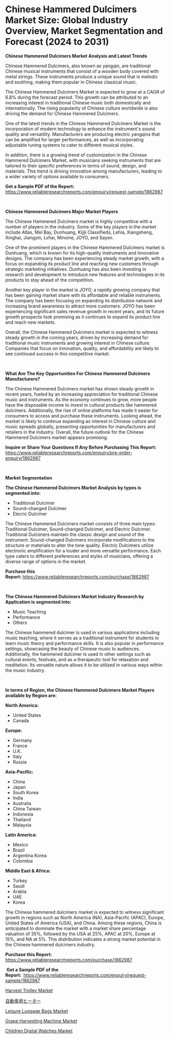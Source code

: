 <p><h1>Chinese Hammered Dulcimers Market Size: Global Industry Overview, Market Segmentation and Forecast (2024 to 2031)</h1></p><p><strong>Chinese Hammered Dulcimers Market Analysis and Latest Trends</strong></p>
<p><p>Chinese Hammered Dulcimers, also known as yangqin, are traditional Chinese musical instruments that consist of a wooden body covered with metal strings. These instruments produce a unique sound that is melodic and soothing, making them popular in Chinese classical music.</p><p>The Chinese Hammered Dulcimers Market is expected to grow at a CAGR of 6.8% during the forecast period. This growth can be attributed to an increasing interest in traditional Chinese music both domestically and internationally. The rising popularity of Chinese culture worldwide is also driving the demand for Chinese Hammered Dulcimers.</p><p>One of the latest trends in the Chinese Hammered Dulcimers Market is the incorporation of modern technology to enhance the instrument's sound quality and versatility. Manufacturers are producing electric yangqins that can be amplified for larger performances, as well as incorporating adjustable tuning systems to cater to different musical styles.</p><p>In addition, there is a growing trend of customization in the Chinese Hammered Dulcimers Market, with musicians seeking instruments that are tailored to their specific preferences in terms of sound, design, and materials. This trend is driving innovation among manufacturers, leading to a wider variety of options available to consumers.</p></p>
<p><strong>Get a Sample PDF of the Report:&nbsp;</strong> <a href="https://www.reliableresearchreports.com/enquiry/request-sample/1862987">https://www.reliableresearchreports.com/enquiry/request-sample/1862987</a></p>
<p>&nbsp;</p>
<p><strong>Chinese Hammered Dulcimers Major Market Players</strong></p>
<p><p>The Chinese Hammered Dulcimers market is highly competitive with a number of players in the industry. Some of the key players in the market include Atlas, Mel Bay, Dunhuang, Kijiji Classifieds, Lehia, Xiangsheng, Xinghai, Jiangyin, Lvhai, Minsine, JOYO, and Saysn.</p><p>One of the prominent players in the Chinese Hammered Dulcimers market is Dunhuang, which is known for its high-quality instruments and innovative designs. The company has been experiencing steady market growth, with a focus on expanding its product line and reaching new customers through strategic marketing initiatives. Dunhuang has also been investing in research and development to introduce new features and technologies in its products to stay ahead of the competition.</p><p>Another key player in the market is JOYO, a rapidly growing company that has been gaining market share with its affordable and reliable instruments. The company has been focusing on expanding its distribution network and increasing brand awareness to attract more customers. JOYO has been experiencing significant sales revenue growth in recent years, and its future growth prospects look promising as it continues to expand its product line and reach new markets.</p><p>Overall, the Chinese Hammered Dulcimers market is expected to witness steady growth in the coming years, driven by increasing demand for traditional music instruments and growing interest in Chinese culture. Companies that focus on innovation, quality, and affordability are likely to see continued success in this competitive market.</p></p>
<p>&nbsp;</p>
<p><strong>What Are The Key Opportunities For Chinese Hammered Dulcimers Manufacturers?</strong></p>
<p><p>The Chinese Hammered Dulcimers market has shown steady growth in recent years, fueled by an increasing appreciation for traditional Chinese music and instruments. As the economy continues to grow, more people have the disposable income to invest in cultural products like hammered dulcimers. Additionally, the rise of online platforms has made it easier for consumers to access and purchase these instruments. Looking ahead, the market is likely to continue expanding as interest in Chinese culture and music spreads globally, presenting opportunities for manufacturers and retailers in the industry. Overall, the future outlook for the Chinese Hammered Dulcimers market appears promising.</p></p>
<p><strong>Inquire or Share Your Questions If Any Before Purchasing This Report:</strong> <a href="https://www.reliableresearchreports.com/enquiry/pre-order-enquiry/1862987">https://www.reliableresearchreports.com/enquiry/pre-order-enquiry/1862987</a></p>
<p>&nbsp;</p>
<p><strong>Market Segmentation</strong></p>
<p><strong>The Chinese Hammered Dulcimers Market Analysis by types is segmented into:</strong></p>
<p><ul><li>Traditional Dulcimer</li><li>Sound-changed Dulcimer</li><li>Elecric Dulcimer</li></ul></p>
<p><p>The Chinese Hammered Dulcimers market consists of three main types: Traditional Dulcimer, Sound-changed Dulcimer, and Electric Dulcimer. Traditional Dulcimers maintain the classic design and sound of the instrument. Sound-changed Dulcimers incorporate modifications to the structure or materials to alter the tone quality. Electric Dulcimers utilize electronic amplification for a louder and more versatile performance. Each type caters to different preferences and styles of musicians, offering a diverse range of options in the market.</p></p>
<p><strong>Purchase this Report:&nbsp;</strong><a href="https://www.reliableresearchreports.com/purchase/1862987">https://www.reliableresearchreports.com/purchase/1862987</a></p>
<p>&nbsp;</p>
<p><strong>The Chinese Hammered Dulcimers Market Industry Research by Application is segmented into:</strong></p>
<p><ul><li>Music Teaching</li><li>Performance</li><li>Others</li></ul></p>
<p><p>The Chinese hammered dulcimer is used in various applications including music teaching, where it serves as a traditional instrument for students to learn music theory and performance skills. It is also popular in performance settings, showcasing the beauty of Chinese music to audiences. Additionally, the hammered dulcimer is used in other settings such as cultural events, festivals, and as a therapeutic tool for relaxation and meditation. Its versatile nature allows it to be utilized in various ways within the music industry.</p></p>
<p>&nbsp;</p>
<p><strong>In terms of Region, the Chinese Hammered Dulcimers Market Players available by Region are:</strong></p>
<p>
    <p> <strong> North America: </strong>
        <ul>
            <li>United States</li>
            <li>Canada</li>
        </ul>
        </p> 
    <p> <strong> Europe: </strong>
        <ul>
            <li>Germany</li>
            <li>France</li>
            <li>U.K.</li>
            <li>Italy</li>
            <li>Russia</li>
        </ul>
        </p> 
    <p> <strong> Asia-Pacific: </strong>
        <ul>
            <li>China</li>
            <li>Japan</li>
            <li>South Korea</li>
            <li>India</li>
            <li>Australia</li>
            <li>China Taiwan</li>
            <li>Indonesia</li>
            <li>Thailand</li>
            <li>Malaysia</li>
        </ul>
        </p> 
    <p> <strong> Latin America: </strong>
        <ul>
            <li>Mexico</li>
            <li>Brazil</li>
            <li>Argentina Korea</li>
            <li>Colombia</li>
        </ul>
        </p> 
    <p> <strong> Middle East & Africa: </strong>
        <ul>
            <li>Turkey</li>
            <li>Saudi</li>
            <li>Arabia</li>
            <li>UAE</li>
            <li>Korea</li>
        </ul>
    </p>
    </p>
<p><p>The Chinese hammered dulcimers market is expected to witness significant growth in regions such as North America (NA), Asia-Pacific (APAC), Europe, United States of America (USA), and China. Among these regions, China is anticipated to dominate the market with a market share percentage valuation of 35%, followed by the USA at 25%, APAC at 20%, Europe at 15%, and NA at 5%. This distribution indicates a strong market potential in the Chinese hammered dulcimers industry.</p></p>
<p><strong>Purchase this Report: </strong><a href="https://www.reliableresearchreports.com/purchase/1862987">https://www.reliableresearchreports.com/purchase/1862987</a></p>
<p>&nbsp;<strong>Get a Sample PDF of the Report:&nbsp;&nbsp;</strong><a href="https://www.reliableresearchreports.com/enquiry/request-sample/1862987">https://www.reliableresearchreports.com/enquiry/request-sample/1862987</a></p>
<p><strong></strong></p>
<p><p><a href="https://issuu.com/reportprime-2/docs/harvest-trolley-market-size-2030.pptx">Harvest Trolley Market</a></p><p><a href="https://github.com/EstaSprer20231/Market-Research-Report-List-1/blob/main/28788898017.md">自動車用ヒーター</a></p><p><a href="https://github.com/brentleyjimmiealvaradoz4l1rea/Market-Research-Report-List-1/blob/main/leisure-luggage-bags-market.md">Leisure Luggage Bags Market</a></p><p><a href="https://issuu.com/reportprime-2/docs/grape-harvesting-machine-market-size-2030.pptx">Grape Harvesting Machine Market</a></p><p><a href="https://github.com/Angelnienowdseej3e45z3p8c/Market-Research-Report-List-1/blob/main/children-digital-watches-market.md">Children Digital Watches Market</a></p></p>